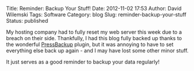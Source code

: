 Title: Reminder: Backup Your Stuff!
Date: 2012-11-02 17:53
Author: David Wilemski
Tags: Software
Category: blog
Slug: reminder-backup-your-stuff
Status: published

My hosting company had to fully reset my web server this week due to a
breach on their side. Thankfully, I had this blog fully backed up thanks
to the wonderful
[PressBackup](http://wordpress.org/extend/plugins/pressbackup/) plugin,
but it was annoying to have to set everything else back up again - and I
may have lost some other minor stuff.

It just serves as a good reminder to backup your data regularly\!
